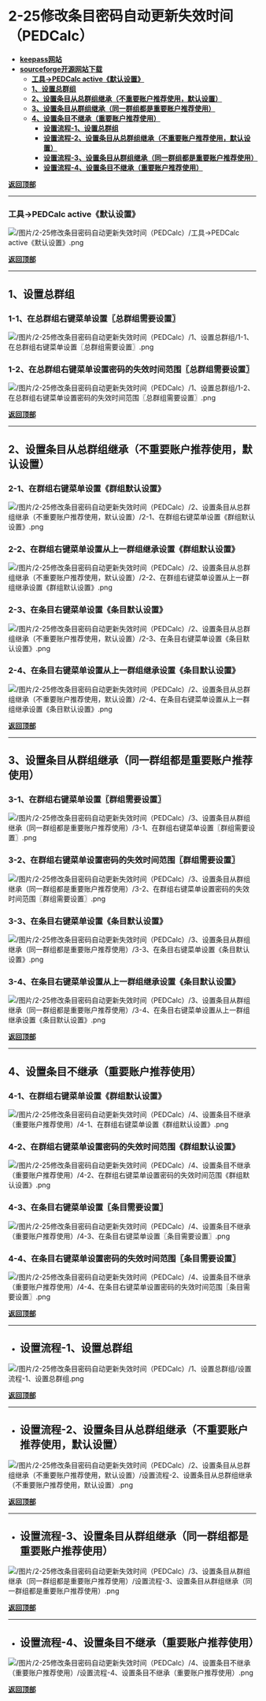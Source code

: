 # <a name="锚点0"></a>2-25修改条目密码自动更新失效时间（PEDCalc）
- [**keepass网站**](https://keepass.info/plugins.html#pedcalc)
- [**sourceforge开源网站下载**](https://sourceforge.net/projects/kppedcalc/files/)
	- <a href="#锚点1">**工具→PEDCalc active《默认设置》**</a>
	- <a href="#锚点2">**1、设置总群组**</a>
	- <a href="#锚点3">**2、设置条目从总群组继承（不重要账户推荐使用，默认设置）**</a>
	- <a href="#锚点4">**3、设置条目从群组继承（同一群组都是重要账户推荐使用）**</a>
	- <a href="#锚点5">**4、设置条目不继承（重要账户推荐使用）**</a>
		- <a href="#锚点6">**设置流程-1、设置总群组**</a>
		- <a href="#锚点7">**设置流程-2、设置条目从总群组继承（不重要账户推荐使用，默认设置）**</a>
		- <a href="#锚点8">**设置流程-3、设置条目从群组继承（同一群组都是重要账户推荐使用）**</a>
		- <a href="#锚点9">**设置流程-4、设置条目不继承（重要账户推荐使用）**</a>

<a name="锚点1"></a><a href="#锚点0">**返回顶部**</a>
______________________________________________________________________________
### 工具→PEDCalc active《默认设置》
<p><img src="/图片/2-25修改条目密码自动更新失效时间（PEDCalc）/工具→PEDCalc active《默认设置》.png" alt="/图片/2-25修改条目密码自动更新失效时间（PEDCalc）/工具→PEDCalc active《默认设置》.png"/></p>

<a name="锚点2"></a><a href="#锚点0">**返回顶部**</a>
______________________________________________________________________________
## 1、设置总群组
### 1-1、在总群组右键菜单设置〖总群组需要设置〗
<p><img src="/图片/2-25修改条目密码自动更新失效时间（PEDCalc）/1、设置总群组/1-1、在总群组右键菜单设置〖总群组需要设置〗.png" alt="/图片/2-25修改条目密码自动更新失效时间（PEDCalc）/1、设置总群组/1-1、在总群组右键菜单设置〖总群组需要设置〗.png"/></p>

### 1-2、在总群组右键菜单设置密码的失效时间范围〖总群组需要设置〗
<p><img src="/图片/2-25修改条目密码自动更新失效时间（PEDCalc）/1、设置总群组/1-2、在总群组右键菜单设置密码的失效时间范围〖总群组需要设置〗.png" alt="/图片/2-25修改条目密码自动更新失效时间（PEDCalc）/1、设置总群组/1-2、在总群组右键菜单设置密码的失效时间范围〖总群组需要设置〗.png"/></p>

<a name="锚点3"></a><a href="#锚点0">**返回顶部**</a>
______________________________________________________________________________
## 2、设置条目从总群组继承（不重要账户推荐使用，默认设置）
### 2-1、在群组右键菜单设置《群组默认设置》
<p><img src="/图片/2-25修改条目密码自动更新失效时间（PEDCalc）/2、设置条目从总群组继承（不重要账户推荐使用，默认设置）/2-1、在群组右键菜单设置《群组默认设置》.png" alt="/图片/2-25修改条目密码自动更新失效时间（PEDCalc）/2、设置条目从总群组继承（不重要账户推荐使用，默认设置）/2-1、在群组右键菜单设置《群组默认设置》.png"/></p>

### 2-2、在群组右键菜单设置从上一群组继承设置《群组默认设置》
<p><img src="/图片/2-25修改条目密码自动更新失效时间（PEDCalc）/2、设置条目从总群组继承（不重要账户推荐使用，默认设置）/2-2、在群组右键菜单设置从上一群组继承设置《群组默认设置》.png" alt="/图片/2-25修改条目密码自动更新失效时间（PEDCalc）/2、设置条目从总群组继承（不重要账户推荐使用，默认设置）/2-2、在群组右键菜单设置从上一群组继承设置《群组默认设置》.png"/></p>

### 2-3、在条目右键菜单设置《条目默认设置》
<p><img src="/图片/2-25修改条目密码自动更新失效时间（PEDCalc）/2、设置条目从总群组继承（不重要账户推荐使用，默认设置）/2-3、在条目右键菜单设置《条目默认设置》.png" alt="/图片/2-25修改条目密码自动更新失效时间（PEDCalc）/2、设置条目从总群组继承（不重要账户推荐使用，默认设置）/2-3、在条目右键菜单设置《条目默认设置》.png"/></p>

### 2-4、在条目右键菜单设置从上一群组继承设置《条目默认设置》
<p><img src="/图片/2-25修改条目密码自动更新失效时间（PEDCalc）/2、设置条目从总群组继承（不重要账户推荐使用，默认设置）/2-4、在条目右键菜单设置从上一群组继承设置《条目默认设置》.png" alt="/图片/2-25修改条目密码自动更新失效时间（PEDCalc）/2、设置条目从总群组继承（不重要账户推荐使用，默认设置）/2-4、在条目右键菜单设置从上一群组继承设置《条目默认设置》.png"/></p>

<a name="锚点4"></a><a href="#锚点0">**返回顶部**</a>
______________________________________________________________________________
## 3、设置条目从群组继承（同一群组都是重要账户推荐使用）
### 3-1、在群组右键菜单设置〖群组需要设置〗
<p><img src="/图片/2-25修改条目密码自动更新失效时间（PEDCalc）/3、设置条目从群组继承（同一群组都是重要账户推荐使用）/3-1、在群组右键菜单设置〖群组需要设置〗.png" alt="/图片/2-25修改条目密码自动更新失效时间（PEDCalc）/3、设置条目从群组继承（同一群组都是重要账户推荐使用）/3-1、在群组右键菜单设置〖群组需要设置〗.png"/></p>

### 3-2、在群组右键菜单设置密码的失效时间范围〖群组需要设置〗
<p><img src="/图片/2-25修改条目密码自动更新失效时间（PEDCalc）/3、设置条目从群组继承（同一群组都是重要账户推荐使用）/3-2、在群组右键菜单设置密码的失效时间范围〖群组需要设置〗.png" alt="/图片/2-25修改条目密码自动更新失效时间（PEDCalc）/3、设置条目从群组继承（同一群组都是重要账户推荐使用）/3-2、在群组右键菜单设置密码的失效时间范围〖群组需要设置〗.png"/></p>

### 3-3、在条目右键菜单设置《条目默认设置》
<p><img src="/图片/2-25修改条目密码自动更新失效时间（PEDCalc）/3、设置条目从群组继承（同一群组都是重要账户推荐使用）/3-3、在条目右键菜单设置《条目默认设置》.png" alt="/图片/2-25修改条目密码自动更新失效时间（PEDCalc）/3、设置条目从群组继承（同一群组都是重要账户推荐使用）/3-3、在条目右键菜单设置《条目默认设置》.png"/></p>

### 3-4、在条目右键菜单设置从上一群组继承设置《条目默认设置》
<p><img src="/图片/2-25修改条目密码自动更新失效时间（PEDCalc）/3、设置条目从群组继承（同一群组都是重要账户推荐使用）/3-4、在条目右键菜单设置从上一群组继承设置《条目默认设置》.png" alt="/图片/2-25修改条目密码自动更新失效时间（PEDCalc）/3、设置条目从群组继承（同一群组都是重要账户推荐使用）/3-4、在条目右键菜单设置从上一群组继承设置《条目默认设置》.png"/></p>

<a name="锚点5"></a><a href="#锚点0">**返回顶部**</a>
______________________________________________________________________________
## 4、设置条目不继承（重要账户推荐使用）
### 4-1、在群组右键菜单设置《群组默认设置》
<p><img src="/图片/2-25修改条目密码自动更新失效时间（PEDCalc）/4、设置条目不继承（重要账户推荐使用）/4-1、在群组右键菜单设置《群组默认设置》.png" alt="/图片/2-25修改条目密码自动更新失效时间（PEDCalc）/4、设置条目不继承（重要账户推荐使用）/4-1、在群组右键菜单设置《群组默认设置》.png"/></p>

### 4-2、在群组右键菜单设置密码的失效时间范围《群组默认设置》
<p><img src="/图片/2-25修改条目密码自动更新失效时间（PEDCalc）/4、设置条目不继承（重要账户推荐使用）/4-2、在群组右键菜单设置密码的失效时间范围《群组默认设置》.png" alt="/图片/2-25修改条目密码自动更新失效时间（PEDCalc）/4、设置条目不继承（重要账户推荐使用）/4-2、在群组右键菜单设置密码的失效时间范围《群组默认设置》.png"/></p>

### 4-3、在条目右键菜单设置〖条目需要设置〗
<p><img src="/图片/2-25修改条目密码自动更新失效时间（PEDCalc）/4、设置条目不继承（重要账户推荐使用）/4-3、在条目右键菜单设置〖条目需要设置〗.png" alt="/图片/2-25修改条目密码自动更新失效时间（PEDCalc）/4、设置条目不继承（重要账户推荐使用）/4-3、在条目右键菜单设置〖条目需要设置〗.png"/></p>

### 4-4、在条目右键菜单设置密码的失效时间范围〖条目需要设置〗
<p><img src="/图片/2-25修改条目密码自动更新失效时间（PEDCalc）/4、设置条目不继承（重要账户推荐使用）/4-4、在条目右键菜单设置密码的失效时间范围〖条目需要设置〗.png" alt="/图片/2-25修改条目密码自动更新失效时间（PEDCalc）/4、设置条目不继承（重要账户推荐使用）/4-4、在条目右键菜单设置密码的失效时间范围〖条目需要设置〗.png"/></p>

<a name="锚点6"></a><a href="#锚点0">**返回顶部**</a>
______________________________________________________________________________
- ## 设置流程-1、设置总群组
<p><img src="/图片/2-25修改条目密码自动更新失效时间（PEDCalc）/1、设置总群组/设置流程-1、设置总群组.png" alt="/图片/2-25修改条目密码自动更新失效时间（PEDCalc）/1、设置总群组/设置流程-1、设置总群组.png"/></p>

<a name="锚点7"></a><a href="#锚点0">**返回顶部**</a>
______________________________________________________________________________
- ## 设置流程-2、设置条目从总群组继承（不重要账户推荐使用，默认设置）
<p><img src="/图片/2-25修改条目密码自动更新失效时间（PEDCalc）/2、设置条目从总群组继承（不重要账户推荐使用，默认设置）/设置流程-2、设置条目从总群组继承（不重要账户推荐使用，默认设置）.png" alt="/图片/2-25修改条目密码自动更新失效时间（PEDCalc）/2、设置条目从总群组继承（不重要账户推荐使用，默认设置）/设置流程-2、设置条目从总群组继承（不重要账户推荐使用，默认设置）.png"/></p>

<a name="锚点8"></a><a href="#锚点0">**返回顶部**</a>
______________________________________________________________________________
- ## 设置流程-3、设置条目从群组继承（同一群组都是重要账户推荐使用）
<p><img src="/图片/2-25修改条目密码自动更新失效时间（PEDCalc）/3、设置条目从群组继承（同一群组都是重要账户推荐使用）/设置流程-3、设置条目从群组继承（同一群组都是重要账户推荐使用）.png" alt="/图片/2-25修改条目密码自动更新失效时间（PEDCalc）/3、设置条目从群组继承（同一群组都是重要账户推荐使用）/设置流程-3、设置条目从群组继承（同一群组都是重要账户推荐使用）.png"/></p>

<a name="锚点9"></a><a href="#锚点0">**返回顶部**</a>
______________________________________________________________________________
- ## 设置流程-4、设置条目不继承（重要账户推荐使用）
<p><img src="/图片/2-25修改条目密码自动更新失效时间（PEDCalc）/4、设置条目不继承（重要账户推荐使用）/设置流程-4、设置条目不继承（重要账户推荐使用）.png" alt="/图片/2-25修改条目密码自动更新失效时间（PEDCalc）/4、设置条目不继承（重要账户推荐使用）/设置流程-4、设置条目不继承（重要账户推荐使用）.png"/></p>

<a href="#锚点0">**返回顶部**</a>